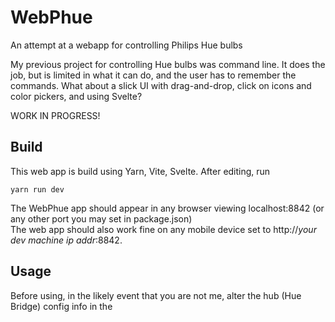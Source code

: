 # WebPhue

An attempt at a webapp for controlling Philips Hue bulbs

My previous project for controlling Hue bulbs was command line. It does the job, but is limited in what 
it can do, and the user has to remember the commands.  What about a slick UI with drag-and-drop, click on icons
and color pickers, and using Svelte?

WORK IN PROGRESS!

## Build

This web app is build using Yarn, Vite, Svelte. After editing, run 

    yarn run dev    

The WebPhue app should appear in any browser viewing localhost:8842  (or any other port you may set in package.json)  
The web app should also work fine on any mobile device set to http://_your dev machine ip addr_:8842.


## Usage

Before using, in the likely event that you are not me, alter the hub (Hue Bridge) config info in the <script> of App.svelte. 
Change the all_hubs assignment in onMount() to match the number of hubs actually in use. 
A future version of WebPhue will auto-detect hubs or get their config data from some persistent storage.

Each Hub (aka Bridge) in the system shows as a green box with its IP address and other info. Buttons
allow the user to turn on all lights, turn them all off, and other things depending on the version.

A blue bar with buttons lets you turn off  or turn on all the bulbs in the system, of all hubs 
known to WebPhue.


The "lights json" appears to do nothing. What it does is send info about all bulbs known to a hub to console.log(). 
Enable your browser's developer tools to see this.

Every light bulb known to a hub is shown in a yellow box.  These are requested from the hub every time
the web app is started or reloaded. Each yellow box has a name for the bulb (braindead atm), its 
"unique id" which I think has to do with Zigbee, how it's known to a hub, and buttons to turn it on/off, 
set certain hardcoded colors, and who knows what else depending on the version. 



## To Be Done:

* Define tiny color buttons to put into Bulbs so there's a larger number of hardcoded colors that work apart from any higher level color scene mechanisms.
* Gather more info from hubs about each bulb. Keep it in each bulb's component. Make a button or something to pop up the whole mess for viewing.
* Define a ColorPatch component. Click to adjust color. Drag to a bulb to set its color.
* Define a ColorPalette to hold any number of ColorPatches, and give them names.
* hardcoded bridge IP and ID - obviously won't work for non-me people! Also, hardcoded to use two not arbitrary number of bridges.
* If lights are off, then setAllBulbs( json with new color ), then lights are turned on, they show old color. Would like new color to show w/o re-do setting color state.
* UI will be ugly for a while. Emphasis for short term is functionality, advanced automation.



## 

